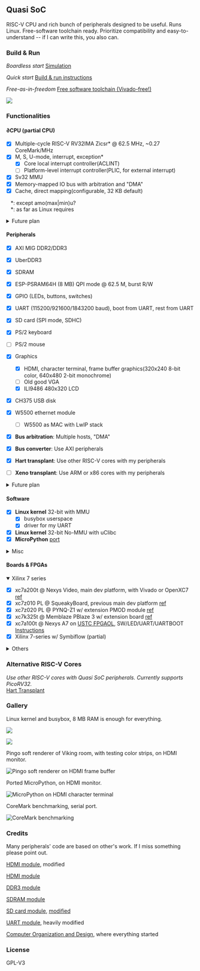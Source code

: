 ## Quasi SoC

RISC-V CPU and rich bunch of peripherals designed to be useful. Runs Linux. Free-software toolchain ready. Prioritize compatibility and easy-to-understand -- if I can write this, you also can. 

### Build & Run

*Boardless start* [Simulation](Simulation.md)

*Quick start* [Build & run instructions](BuildnRun.md)

*Free-as-in-freedom* [Free software toolchain (Vivado-free!)](fstc.md)

![](doc/design.png)

### Functionalities

#### ∂CPU (partial CPU)

- [x] Multiple-cycle RISC-V RV32IMA Zicsr\* @ 62.5 MHz, ~0.27 CoreMark/MHz
- [x] M, S, U-mode, interrupt, exception\*
  - [x] Core local interrupt controller(ACLINT)
  - [ ] Platform-level interrupt controller(PLIC, for external interrupt)
- [x] Sv32 MMU
- [x] Memory-mapped IO bus with arbitration and "DMA"
- [x] Cache, direct mapping(configurable, 32 KB default)

&nbsp;&nbsp;  \*: except amo(max|min)u? </br>
&nbsp;&nbsp;  \*: as far as Linux requires </br>

<details>
<summary>Future plan</summary>

- [ ] Optimize memory access cycles
- [ ] GDB debug over openocd JTAG
- [ ] faster M instructions
- [ ] Formal verification
- [ ] amo(max|min)u? (Linux doesn't use, not planned)
- [ ] IO bus w/ burst (hard, not planned)
- [ ] U-mode memory protection (like PMP?) (not planned)
- [ ] Pipeline (not planned)

</details>

#### Peripherals

- [x] AXI MIG DDR2/DDR3
- [x] UberDDR3
- [x] SDRAM
- [x] ESP-PSRAM64H (8 MB) QPI mode @ 62.5 M, burst R/W
- [x] GPIO (LEDs, buttons, switches)
- [x] UART (115200/921600/1843200 baud), boot from UART, rest from UART
- [x] SD card (SPI mode, SDHC)
- [x] PS/2 keyboard
- [ ] PS/2 mouse
- [x] Graphics
  - [x] HDMI, character terminal, frame buffer graphics(320x240 8-bit color, 640x480 2-bit monochrome)
  - [ ] Old good VGA
  - [x] ILI9486 480x320 LCD
- [x] CH375 USB disk
- [x] W5500 ethernet module
  - [ ] W5500 as MAC with LwIP stack
- [x] **Bus arbitration**: Multiple hosts, "DMA"
- [x] **Bus converter**: Use AXI peripherals
- [x] **Hart transplant**: Use other RISC-V cores with my peripherals
- [ ] **Xeno transplant**: Use ARM or x86 cores with my peripherals


<details>
<summary>Future plan</summary>

- [ ] Internet connectivity
  - [ ] LAN8720 module w/ RGMII PHY (need FPGA MAC)
  - [ ] ESP8266/ESP32 Wifi module (Boring and assaulting)
  - [ ] ENC28J60
  - [ ] LwIP stack
- [ ] USB capability
  - [ ] Host controller, like SL811
  - [ ] USB3300/TUSB1210 ULPI PHY (need FPGA host)
  - [ ] Driver for classes(HID, HUB, Mass Storage)

</details>

#### Software

- [x] **Linux kernel** 32-bit with MMU
  - [x] busybox userspace
  - [x] driver for my UART
- [x] **Linux kernel** 32-bit No-MMU with uClibc
- [x] **MicroPython** [port](https://github.com/regymm/micropython/tree/master/ports/QuasiSoC)

<details>
<summary>Misc</summary>

- [x] Standard RISC-V toolchain and ASM/C programming for RV32IM Newlib
- [x] Basic RISC-V [tests](https://github.com/cliffordwolf/picorv32/tree/master/tests) 
- [x] **CoreMark** performance approx. 0.27 CoreMark/MHz
- [x] Fancy but very slow **[soft renderer](https://github.com/fededevi/pingo/)**
- [x] Bad Apple!! on LCD(low quality)
- [ ] Bad Apple!! on HDMI

</details>

#### Boards & FPGAs

<details open>
<summary>Xilinx 7 series</summary>

- [x] xc7a200t @ Nexys Video, main dev platform, with Vivado or OpenXC7 [ref](https://digilent.com/reference/programmable-logic/nexys-video/start)
- [x] xc7z010 PL @ SqueakyBoard, previous main dev platform [ref](https://github.com/ustcpetergu/SqueakyBoard)
- [x] xc7z020 PL @ PYNQ-Z1 w/ extension PMOD module [ref](https://reference.digilentinc.com/programmable-logic/pynq-z1/start)
- [x] xc7k325t @ Memblaze PBlaze 3 w/ extension board  [ref](https://www.tweaktown.com/reviews/6797/memblaze-pblaze3l-1-2tb-enterprise-pcie-ssd-review/index.html)
- [x] xc7a100t @ Nexys A7 on [USTC FPGAOL](fpgaol.ustc.edu.cn), SW/LED/UART/UARTBOOT [Instructions](fpgaol.md)
- [x] Xilinx 7-series w/ Symbiflow (partial)

</details>

<details>
<summary>Others</summary>

- [x] xc6slx16 @ Nameless LED controller module, deprecated
- [ ] ep4ce15 @ QMTech core board w/ SDRAM [ref](http://land-boards.com/blwiki/index.php?title=QMTECH_EP4CE15_FPGA_Card)
- [ ] ep2c35 @ Cisco HWIC-3G-CDMA router module [ref](https://github.com/tomverbeure/cisco-hwic-3g-cdma)
- [ ] lfe5u-12f @ mystery module
- [ ] K210 or some other hardcore RISCV
- [ ] lfe5u or iCE40 w/ free software toolchain(Symbiflow, icestorm)

</details>

### Alternative RISC-V Cores

*Use other RISC-V cores with Quasi SoC peripherals. Currently supports PicoRV32.*</br>
[Hart Transplant](HartTransplant.md)

### Gallery

Linux kernel and busybox, 8 MB RAM is enough for everything. 

![](doc/linux3.png)

![](doc/linux4.png)

Pingo soft renderer of Viking room, with testing color strips, on HDMI monitor.

![Pingo soft renderer on HDMI frame buffer](doc/pingo.jpg)

Ported MicroPython, on HDMI monitor.

![MicroPython on HDMI character terminal](doc/micropython.jpg)

CoreMark benchmarking, serial port.

![CoreMark benchmarking](doc/coremark.png)

<!--
Process switching demo and inter-process communication, early-stage microkernel osdev, serial port.

![Interrupt based process switching demo(early stage osdev)](doc/IPC.jpg)
-->

### Credits

Many peripherals' code are based on other's work. If I miss something please point out. 

[HDMI module](https://github.com/hdl-util/hdmi), modified

[HDMI module](https://www.fpga4fun.com/HDMI.html)

[DDR3 module](https://github.com/AngeloJacobo/UberDDR3)

[SDRAM module](https://github.com/hdl-util/sdram-controller/blob/master/src/sdram_controller.sv)

[SD card module](http://web.mit.edu/6.111/volume2/www/f2018/tools/sd_controller.v), [modified](https://github.com/regymm/mit_sd_controller_improved)

[UART module](https://github.com/jamieiles/uart), heavily modified

[Computer Organization and Design](https://enszhou.github.io/cod/), where everything started

### License

GPL-V3

